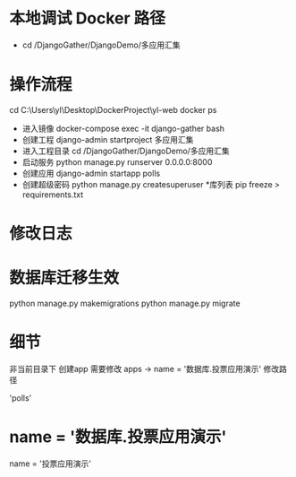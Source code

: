 

# 本地调试 Docker 路径
* cd /DjangoGather/DjangoDemo/多应用汇集



# 操作流程 
cd C:\Users\yl\Desktop\DockerProject\yl-web
docker ps
* 进入镜像
docker-compose exec -it django-gather bash
* 创建工程
django-admin startproject 多应用汇集
* 进入工程目录
cd /DjangoGather/DjangoDemo/多应用汇集
* 启动服务
python manage.py runserver 0.0.0.0:8000
* 创建应用
django-admin startapp polls
* 创建超级密码
python manage.py createsuperuser
*库列表
pip freeze > requirements.txt

# 修改日志
# 数据库迁移生效
python manage.py makemigrations
python manage.py migrate




# 细节
非当前目录下 创建app 需要修改 apps -> name = '数据库.投票应用演示' 修改路径

 

'polls'

# name = '数据库.投票应用演示'
name = '投票应用演示'